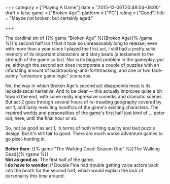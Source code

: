 +++
category = ["Playing A Game"]
date = "2015-12-06T20:48:04-08:00"
draft = false
game = ["Broken Age"]
platform = ["PC"]
rating = ["Good"]
title = "Maybe not broken, but certainly aged."

+++

The cardinal sin of {{% game "Broken Age" %}}Broken Age{{% /game %}}'s second half isn't that it took so unreasonably long to release; even with more than a year since I played the first act, I still had a pretty solid memory of its important characters and story beats (a testament to the strength of the game so far).  Nor is its biggest problem in the gameplay, <i>per se</i>, although the second act does incorporate a couple of puzzles with an infuriating amount of backtracking-and-forthtracking, and one or two face-palmy "adventure game logic" scenarios.

No, the way in which Broken Age's second act disappoints most is its lackadaisacal narrative.  And to be clear -- this actually improves quite a bit toward the end, with some really impressive comedic and dramatic scenes.  But act 2 goes through several hours of re-treading geography covered by act 1, and lazily revisiting handfuls of the game's existing characters.  The inspired worlds and personalities of the game's first half just kind of ... peter out, here, until the final hour or so.

So, not as good as act 1, in terms of both writing quality and taut puzzle design.  But it's still fair to good.  There are much worse adventure games to go pixel-hunting in.

<b>Better than</b>: {{% game "The Walking Dead: Season One" %}}The Walking Dead{{% /game %}}  
<b>Not as good as</b>: The first half of the game.  
<b>I do have to wonder</b>: If Double Fine had trouble getting voice actors back into the booth for the second half, which would explain the lack of personality this time around.
